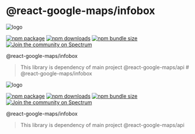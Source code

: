 # @react-google-maps/infobox

![logo](https://raw.githubusercontent.com/JustFly1984/react-google-maps-api/master/logo.png)

[![npm package](https://img.shields.io/npm/v/@react-google-maps/infobox)](https://www.npmjs.com/package/@react-google-maps/infobox)
[![npm downloads](https://img.shields.io/npm/dt/@react-google-maps/infobox)](https://www.npmjs.com/package/@react-google-maps/infobox)
[![npm bundle size](https://img.shields.io/bundlephobia/min/@react-google-maps/infobox)](https://www.npmjs.com/package/@react-google-maps/infobox)
[![Join the community on Spectrum](https://withspectrum.github.io/badge/badge.svg)](https://spectrum.chat/react-google-maps)

@react-google-maps/infobox

> This library is dependency of main project @react-google-maps/api
                                                                                                                                                                                                                                                                                                                                                                                                                                                                                                                                                                                                                                                                                                                                                                                                                                                                                                                                                                                                                                             # @react-google-maps/infobox

![logo](https://raw.githubusercontent.com/JustFly1984/react-google-maps-api/master/logo.png)

[![npm package](https://img.shields.io/npm/v/@react-google-maps/infobox)](https://www.npmjs.com/package/@react-google-maps/infobox)
[![npm downloads](https://img.shields.io/npm/dt/@react-google-maps/infobox)](https://www.npmjs.com/package/@react-google-maps/infobox)
[![npm bundle size](https://img.shields.io/bundlephobia/min/@react-google-maps/infobox)](https://www.npmjs.com/package/@react-google-maps/infobox)
[![Join the community on Spectrum](https://withspectrum.github.io/badge/badge.svg)](https://spectrum.chat/react-google-maps)

@react-google-maps/infobox

> This library is dependency of main project @react-google-maps/api
